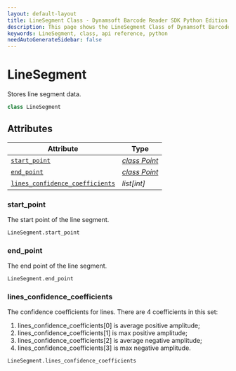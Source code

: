 ```yaml
---
layout: default-layout
title: LineSegment Class - Dynamsoft Barcode Reader SDK Python Edition API Reference
description: This page shows the LineSegment Class of Dynamsoft Barcode Reader SDK Python Edition.
keywords: LineSegment, class, api reference, python
needAutoGenerateSidebar: false
---
```


# LineSegment
Stores line segment data.

```python
class LineSegment
```  

## Attributes
  
| Attribute | Type |
|---------- | ---- |
| [`start_point`](#startpoint) | *[class Point](Point.md)* |
| [`end_point`](#endpoint) | *[class Point](Point.md)* |
| [`lines_confidence_coefficients`](#lines_confidence_coefficients) | *list[int]* |

### start_point
The start point of the line segment.   

```python
LineSegment.start_point
```

### end_point
The end point of the line segment.

```python
LineSegment.end_point
```

### lines_confidence_coefficients
The confidence coefficients for lines. There are 4 coefficients in this set:  
1. lines_confidence_coefficients\[0\] is average positive amplitude;   
2. lines_confidence_coefficients\[1\] is max positive amplitude; 
3. lines_confidence_coefficients\[2\] is average negative amplitude;   
4. lines_confidence_coefficients\[3\] is max negative amplitude.

```python
LineSegment.lines_confidence_coefficients
```
